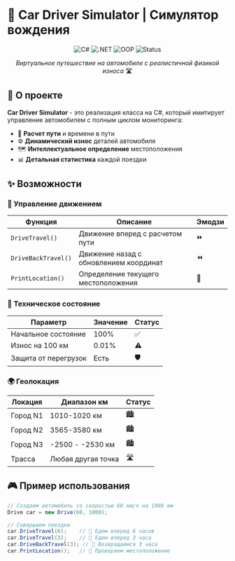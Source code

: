 # 🚗 Car Driver Simulator | Симулятор вождения

<div align="center">

![C#](https://img.shields.io/badge/C%23-239120?style=for-the-badge&logo=c-sharp&logoColor=white)
![.NET](https://img.shields.io/badge/.NET-5C2D91?style=for-the-badge&logo=.net&logoColor=white)
![OOP](https://img.shields.io/badge/OOP-✅-success?style=for-the-badge)
![Status](https://img.shields.io/badge/Status-Completed-00cc00?style=for-the-badge)

*Виртуальное путешествие на автомобиле с реалистичной физикой износа* 🛣️

</div>

## 📖 О проекте

**Car Driver Simulator** - это реализация класса на C#, который имитирует управление автомобилем с полным циклом мониторинга:
- 🎯 **Расчет пути** и времени в пути
- ⚙️ **Динамический износ** деталей автомобиля
- 🗺️ **Интеллектуальное определение** местоположения
- 📊 **Детальная статистика** каждой поездки

## ✨ Возможности

### 🚀 Управление движением
| Функция | Описание | Эмодзи |
|---------|----------|---------|
| `DriveTravel()` | Движение вперед с расчетом пути | ⏩ |
| `DriveBackTravel()` | Движение назад с обновлением координат | ⏪ |
| `PrintLocation()` | Определение текущего местоположения | 📍 |

### 🔧 Техническое состояние
| Параметр | Значение | Статус |
|----------|----------|---------|
| Начальное состояние | 100% | ✅ |
| Износ на 100 км | 0.01% | ⚠️ |
| Защита от перегрузок | Есть | 🛡️ |

### 🌍 Геолокация
| Локация | Диапазон км | Статус |
|---------|-------------|---------|
| Город N1 | 1010-1020 км | 🏙️ |
| Город N2 | 3565-3580 км | 🏙️ |
| Город N3 | -2500 - -2530 км | 🏙️ |
| Трасса | Любая другая точка | 🛣️ |

## 🎮 Пример использования

```csharp
// Создаем автомобиль со скоростью 60 км/ч на 1000 км
Drive car = new Drive(60, 1000);

// Совершаем поездки
car.DriveTravel(6);    // 🚀 Едем вперед 6 часов
car.DriveTravel(3);    // 🚀 Едем вперед 3 часа
car.DriveBackTravel(3); // 🔄 Возвращаемся 3 часа
car.PrintLocation();   // 📍 Проверяем местоположение
